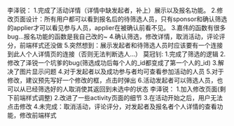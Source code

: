 李泽锐：
	1.完成了活动详情（详情中缺发起者，补上）展示以及报名功能。
	2.修改页面设计：所有用户都可以看到报名后的待筛选人员，只有sponsor和确认筛选的applier才可以看见参与人员，applier在被确认前看不见。
	3.嘉伟的函数有很多bug...报名功能的函数是我自己改的~
	4.确认筛选，修改详情，取消活动，评论评分，前端样式还没做
	5.突然想到：展示发起者和待筛选人员时应该要有一个连接到此人个人详情页的连接（否则无法判断选人...）
莫冠钊:
	1.完成了筛选的逻辑
	2.修改了泽锐一个坑爹的bug(筛选成功后每个人的_id都变成了第一个人的_id)
	3.解决了图片显示问题
	4.对于发起者以及成功参与者均可查看参加活动的人员
	5.对于修改，建议预先写好一个修改的框，点击时弹出
	6.活动发起者可以筛选人员，也可以从已经筛选好的人取消使其返回到未选中的状态
李泽锐：
	1.加入修改页面(剩下前端样式调整)
	2.改进了一些activity页面的细节
	3.在活动开始之后，用户无法点击修改
	4.未完成：取消活动，评论评分，对发起者及报名者个人详情的查看功能，修改前端样式